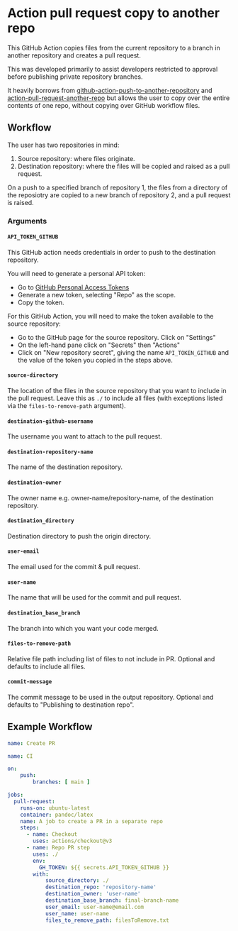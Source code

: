 # Action pull request copy to another repo
This GitHub Action copies files from the current repository to a branch in another repository and creates a pull request.

This was developed primarily to assist developers restricted to approval before publishing private repository branches.

It heavily borrows from [github-action-push-to-another-repository](https://github.com/cpina/github-action-push-to-another-repository) and [action-pull-request-another-repo](https://github.com/paygoc6/action-pull-request-another-repo) but allows the user to copy over the entire contents of one repo, without copying over GitHub workflow files.

## Workflow

The user has two repositories in mind:

1. Source repository: where files originate.
2. Destination repository: where the files will be copied and raised as a pull request.

On a push to a specified branch of repository 1, the files from a directory of the reposiotry are copied to a new branch of repository 2, and a pull request is raised.

### Arguments

#### `API_TOKEN_GITHUB`
This GitHub action needs credentials in order to push to the destination repository.

You will need to generate a personal API token:

* Go to [GitHub Personal Access Tokens](https://github.com/settings/tokens)
* Generate a new token, selecting "Repo" as the scope. 
* Copy the token.

For this GitHub Action, you will need to make the token available to the source repository:

* Go to the GitHub page for the source repository. Click on "Settings"
* On the left-hand pane click on "Secrets" then "Actions"
* Click on "New repository secret", giving the name `API_TOKEN_GITHUB` and the value of the token you copied in the steps above.

#### `source-directory` 
The location of the files in the source repository that you want to include in the pull request. Leave this as `./` to include all files (with exceptions listed via the `files-to-remove-path` argument).

#### `destination-github-username` 
The username you want to attach to the pull request.

#### `destination-repository-name` 
The name of the destination repository.

#### `destination-owner`
The owner name e.g. owner-name/repository-name, of the destination repository.

#### `destination_directory` 
Destination directory to push the origin directory.

#### `user-email` 
The email used for the commit & pull request.

#### `user-name` 
The name that will be used for the commit and pull request.

#### `destination_base_branch` 
The branch into which you want your code merged.

#### `files-to-remove-path` 
Relative file path including list of files to not include in PR. Optional and defaults to include all files.

#### `commit-message` 
The commit message to be used in the output repository. Optional and defaults to "Publishing to destination repo".

## Example Workflow
```yml
name: Create PR

name: CI

on:
    push:
        branches: [ main ]

jobs:
  pull-request:
    runs-on: ubuntu-latest
    container: pandoc/latex
    name: A job to create a PR in a separate repo
    steps:
      - name: Checkout
        uses: actions/checkout@v3
      - name: Repo PR step
        uses: ./ 
        env:
          GH_TOKEN: ${{ secrets.API_TOKEN_GITHUB }}
        with:
            source_directory: ./ 
            destination_repo: 'repository-name'
            destination_owner: 'user-name'
            destination_base_branch: final-branch-name
            user_email: user-name@email.com
            user_name: user-name
            files_to_remove_path: filesToRemove.txt
```
